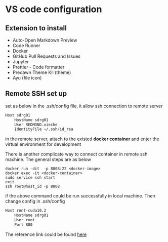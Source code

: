# VS code configuration

## Extension to install

- Auto-Open Markdown Preview
- Code Runner
- Docker
- GitHub Pull Requests and Issues
- Jupyter
- Prettier - Code formatter
- Predawn Theme Kil (theme)
- Ayu (file icon)

## Remote SSH set up

set as below in the .ssh/config file, it allow ssh connection to remote server

```bash
Host sdrg01
    HostName sdrg01
    User REDMOND.xieche
    IdentityFile ~/.ssh/id_rsa
```

in the remote server, attach to the existed **docker container** and enter the virtual environment for development

There is another complicate way to connect container in remote ssh machine. The general
steps are as below

```base
docker run -dit  -p 8008:22 <docker-image>
docker exec -it <docker-container>
sudo service ssh start
exit
ssh root@host_id -p 8008
```

if the above command could be run successfully in local machine. Then change config in .ssh/config

```bash
Host rnnt-cuda10.2
    HostName sdrg01
    User root
    Port 800
```

The reference link could be found [here](https://blog.csdn.net/weixin_45252450/article/details/107091978?utm_medium=distribute.pc_relevant.none-task-blog-title-2&spm=1001.2101.3001.4242 "docker+ssh")
